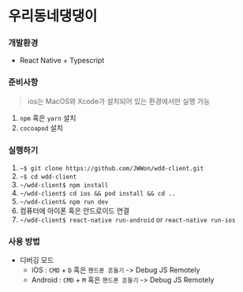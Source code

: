 # 우리동네댕댕이

### 개발환경

- React Native + Typescript

### 준비사항

> ios는 MacOS와 Xcode가 설치되어 있는 환경에서만 실행 가능

1. `npm` 혹은 `yarn` 설치
2. `cocoapod` 설치

### 실행하기

1. `~$ git clone https://github.com/JWWon/wdd-client.git`
2. `~$ cd wdd-client`
3. `~/wdd-client$ npm install`
4. `~/wdd-client$ cd ios && pod install && cd ..`
5. `~/wdd-client& npm run dev`
6. 컴퓨터에 아이폰 혹은 안드로이드 연결
7. `~/wdd-client$ react-native run-android` or `react-native run-ios`

### 사용 방법

- 디버깅 모드
  - iOS : `CMD` + `D` 혹은 `핸드폰 흔들기` -> Debug JS Remotely
  - Android : `CMD` + `M` 혹은 `핸드폰 흔들기` -> Debug JS Remotely

